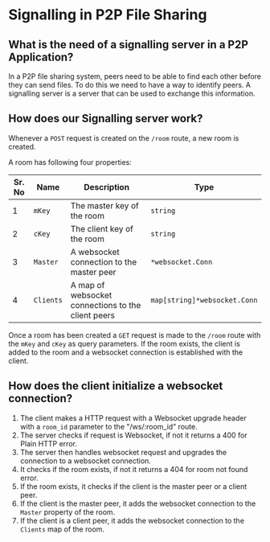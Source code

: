 # Signalling in P2P File Sharing

## What is the need of a signalling server in a P2P Application?

In a P2P file sharing system, peers need to be able to find each other before they can send files. To do this we need to have a way to identify peers. A signalling server is a server that can be used to exchange this information.

## How does our Signalling server work?

Whenever a `POST` request is created on the `/room` route, a new room is created.

A room has following four properties:

| Sr. No | Name      | Description                                        | Type                         |
| ------ | --------- | -------------------------------------------------- | ---------------------------- |
| 1      | `mKey`    | The master key of the room                         | `string`                     |
| 2      | `cKey`    | The client key of the room                         | `string`                     |
| 3      | `Master`  | A websocket connection to the master peer          | `*websocket.Conn`            |
| 4      | `Clients` | A map of websocket connections to the client peers | `map[string]*websocket.Conn` |

Once a room has been  created a `GET` request is made to the `/room` route with the `mKey` and `cKey` as query parameters. If the room exists, the client is added to the room and a websocket connection is established with the client.

## How does the client initialize a websocket connection?

1. The client makes a HTTP request with a Websocket upgrade header with a `room_id` parameter to the  "/ws/:room_id" route.
2. The server checks if request is Websocket, if not it returns a 400 for Plain HTTP error.
3. The server then handles websocket request and upgrades the connection to a websocket connection.
4. It checks if the room exists, if not it returns a 404 for room not found error.
5. If the room exists, it checks if the client is the master peer or a client peer.
6. If the client is the master peer, it adds the websocket connection to the `Master` property of the room.
7. If the client is a client peer, it adds the websocket connection to the `Clients` map of the room.
